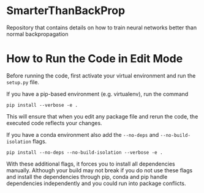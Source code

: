# SmarterThanBackProp
Repository that contains details on how to train neural networks better than normal backpropagation

# How to Run the Code in Edit Mode
Before running the code, first activate your virtual environment and run the `setup.py` file.

If you have a pip-based environment (e.g. virtualenv), run the command

`pip install --verbose -e .`

This will ensure that when you edit any package file and rerun the code, the executed code reflects your changes.

If you have a conda environment also add the `--no-deps` and `--no-build-isolation` flags.

`pip install --no-deps --no-build-isolation --verbose -e .`

With these additional flags, it forces you to install all dependencies manually. Although your build may not break if you do not use these flags and install the dependencies through pip, conda and pip handle dependencies independently and you could run into package conflicts.
